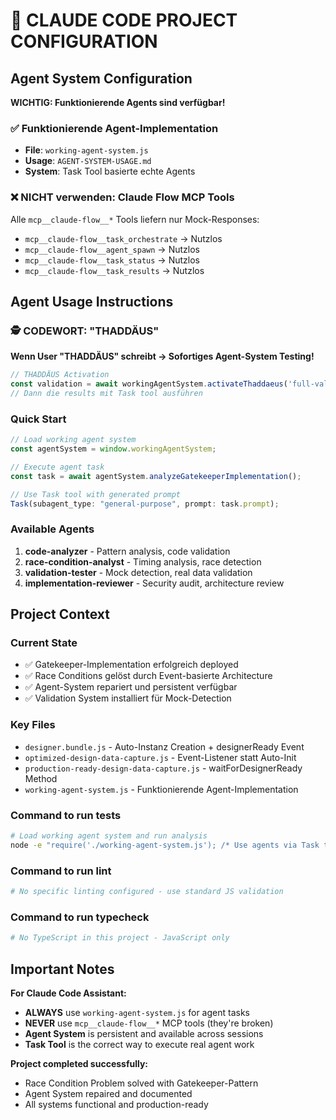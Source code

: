 # 🤖 CLAUDE CODE PROJECT CONFIGURATION

## Agent System Configuration

**WICHTIG: Funktionierende Agents sind verfügbar!**

### ✅ Funktionierende Agent-Implementation
- **File**: `working-agent-system.js`
- **Usage**: `AGENT-SYSTEM-USAGE.md`
- **System**: Task Tool basierte echte Agents

### ❌ NICHT verwenden: Claude Flow MCP Tools
Alle `mcp__claude-flow__*` Tools liefern nur Mock-Responses:
- `mcp__claude-flow__task_orchestrate` → Nutzlos
- `mcp__claude-flow__agent_spawn` → Nutzlos
- `mcp__claude-flow__task_status` → Nutzlos
- `mcp__claude-flow__task_results` → Nutzlos

## Agent Usage Instructions

### 🕵️ CODEWORT: "THADDÄUS"
**Wenn User "THADDÄUS" schreibt → Sofortiges Agent-System Testing!**

```javascript
// THADDÄUS Activation
const validation = await workingAgentSystem.activateThaddaeus('full-validation');
// Dann die results mit Task tool ausführen
```

### Quick Start
```javascript
// Load working agent system
const agentSystem = window.workingAgentSystem;

// Execute agent task
const task = await agentSystem.analyzeGatekeeperImplementation();

// Use Task tool with generated prompt
Task(subagent_type: "general-purpose", prompt: task.prompt);
```

### Available Agents
1. **code-analyzer** - Pattern analysis, code validation
2. **race-condition-analyst** - Timing analysis, race detection
3. **validation-tester** - Mock detection, real data validation
4. **implementation-reviewer** - Security audit, architecture review

## Project Context

### Current State
- ✅ Gatekeeper-Implementation erfolgreich deployed
- ✅ Race Conditions gelöst durch Event-basierte Architecture
- ✅ Agent-System repariert und persistent verfügbar
- ✅ Validation System installiert für Mock-Detection

### Key Files
- `designer.bundle.js` - Auto-Instanz Creation + designerReady Event
- `optimized-design-data-capture.js` - Event-Listener statt Auto-Init
- `production-ready-design-data-capture.js` - waitForDesignerReady Method
- `working-agent-system.js` - Funktionierende Agent-Implementation

### Command to run tests
```bash
# Load working agent system and run analysis
node -e "require('./working-agent-system.js'); /* Use agents via Task tool */"
```

### Command to run lint
```bash
# No specific linting configured - use standard JS validation
```

### Command to run typecheck
```bash
# No TypeScript in this project - JavaScript only
```

## Important Notes

**For Claude Code Assistant:**
- **ALWAYS** use `working-agent-system.js` for agent tasks
- **NEVER** use `mcp__claude-flow__*` MCP tools (they're broken)
- **Agent System** is persistent and available across sessions
- **Task Tool** is the correct way to execute real agent work

**Project completed successfully:**
- Race Condition Problem solved with Gatekeeper-Pattern
- Agent System repaired and documented
- All systems functional and production-ready